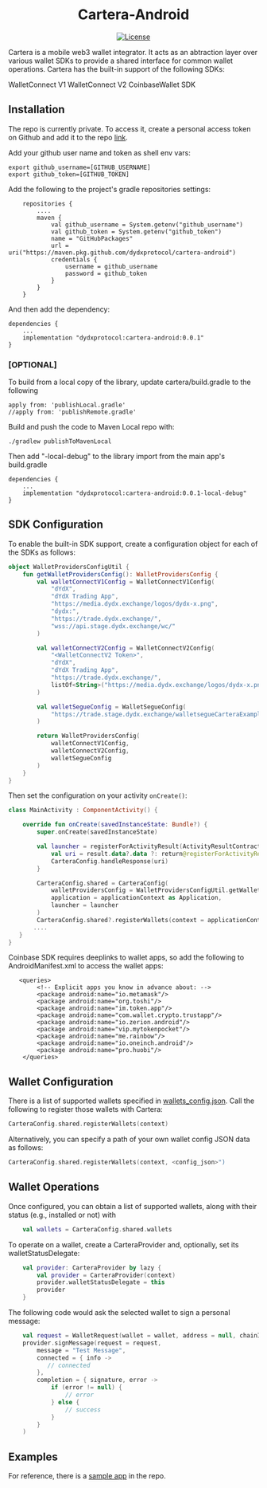 
<h1 align="center">Cartera-Android</h1>

<div align="center">
  <a href='https://github.com/dydxprotocol/cartera-android/blob/main/LICENSE'>
    <img src='https://img.shields.io/badge/License-AGPL_v3-blue.svg' alt='License' />
  </a>
</div>


Cartera is a mobile web3 wallet integrator. It acts as an abtraction layer over various wallet SDKs to provide a shared interface for common wallet operations. Cartera has the built-in support of the following SDKs:

WalletConnect V1
WalletConnect V2
CoinbaseWallet SDK

## Installation

The repo is currently private.  To access it, create a personal access token on Github and add it to the repo [link](https://docs.github.com/en/enterprise-server@3.4/authentication/keeping-your-account-and-data-secure/managing-your-personal-access-tokens).

Add your github user name and token as shell env vars:
```
export github_username=[GITHUB_USERNAME]
export github_token=[GITHUB_TOKEN]
```

Add the following to the project's gradle repositories settings:
```
    repositories {
        ....
        maven {
            val github_username = System.getenv("github_username")
            val github_token = System.getenv("github_token")
            name = "GitHubPackages"
            url = uri("https://maven.pkg.github.com/dydxprotocol/cartera-android")
            credentials {
                username = github_username
                password = github_token
            }
        }
    }
```

And then add the dependency: 
```
dependencies {
    ...
    implementation "dydxprotocol:cartera-android:0.0.1"
}
```

### [OPTIONAL] 

To build from a local copy of the library, update cartera/build.gradle to the following
```
apply from: 'publishLocal.gradle'
//apply from: 'publishRemote.gradle'
```
Build and push the code to Maven Local repo with:
```
./gradlew publishToMavenLocal
```
Then add "-local-debug" to the library import from the main app's build.gradle
```
dependencies {
    ...
    implementation "dydxprotocol:cartera-android:0.0.1-local-debug"
}
```

## SDK Configuration
To enable the built-in SDK support, create a configuration object for each of the SDKs as follows:
```Kotlin
object WalletProvidersConfigUtil {
    fun getWalletProvidersConfig(): WalletProvidersConfig {
        val walletConnectV1Config = WalletConnectV1Config(
            "dYdX",
            "dYdX Trading App",
            "https://media.dydx.exchange/logos/dydx-x.png",
            "dydx:",
            "https://trade.dydx.exchange/",
            "wss://api.stage.dydx.exchange/wc/"
        )

        val walletConnectV2Config = WalletConnectV2Config(
            "<WalletConnectV2 Token>",
            "dYdX",
            "dYdX Trading App",
            "https://trade.dydx.exchange/",
            listOf<String>("https://media.dydx.exchange/logos/dydx-x.png"),
        )

        val walletSegueConfig = WalletSegueConfig(
            "https://trade.stage.dydx.exchange/walletsegueCarteraExample"
        )

        return WalletProvidersConfig(
            walletConnectV1Config,
            walletConnectV2Config,
            walletSegueConfig
        )
    }
}
```
Then set the configuration on your activity `onCreate()`:
```Kotlin
class MainActivity : ComponentActivity() {

    override fun onCreate(savedInstanceState: Bundle?) {
        super.onCreate(savedInstanceState)

        val launcher = registerForActivityResult(ActivityResultContracts.StartActivityForResult()) { result ->
            val uri = result.data?.data ?: return@registerForActivityResult
            CarteraConfig.handleResponse(uri)
        }

        CarteraConfig.shared = CarteraConfig(
            walletProvidersConfig = WalletProvidersConfigUtil.getWalletProvidersConfig(),
            application = applicationContext as Application,
            launcher = launcher
        )
        CarteraConfig.shared?.registerWallets(context = applicationContext)
       ....
   }
}
```
Coinbase SDK requires deeplinks to wallet apps, so add the following to AndroidManifest.xml to access the wallet apps:
```
   <queries>
        <!-- Explicit apps you know in advance about: -->
        <package android:name="io.metamask"/>
        <package android:name="org.toshi"/>
        <package android:name="im.token.app"/>
        <package android:name="com.wallet.crypto.trustapp"/>
        <package android:name="io.zerion.android"/>
        <package android:name="vip.mytokenpocket"/>
        <package android:name="me.rainbow"/>
        <package android:name="io.oneinch.android"/>
        <package android:name="pro.huobi"/>
    </queries>
```

## Wallet Configuration

There is a list of supported wallets specified in [wallets_config.json](cartera/src/main/res/raw/wallets_config.json).  Call the following to register those wallets with Cartera:
```Kotlin
CarteraConfig.shared.registerWallets(context)
```
Alternatively, you can specify a path of your own wallet config JSON data as follows:
```Kotlin
CarteraConfig.shared.registerWallets(context, <config_json>")
```

## Wallet Operations

Once configured, you can obtain a list of supported wallets, along with their status (e.g., installed or not) with
```Kotlin
    val wallets = CarteraConfig.shared.wallets
```
To operate on a wallet, create a CarteraProvider and, optionally, set its walletStatusDelegate:
```Kotlin
    val provider: CarteraProvider by lazy {
        val provider = CarteraProvider(context)
        provider.walletStatusDelegate = this
        provider
    }
```
The following code would ask the selected wallet to sign a personal message:
```Kotlin
    val request = WalletRequest(wallet = wallet, address = null, chainId = 5)
    provider.signMessage(request = request,
        message = "Test Message",
        connected = { info ->
           // connected
        },
        completion = { signature, error ->
            if (error != null) {
                // error
            } else {
                // success
            }
        }
    )
```

## Examples

For reference, there is a [sample app](app) in the repo.
